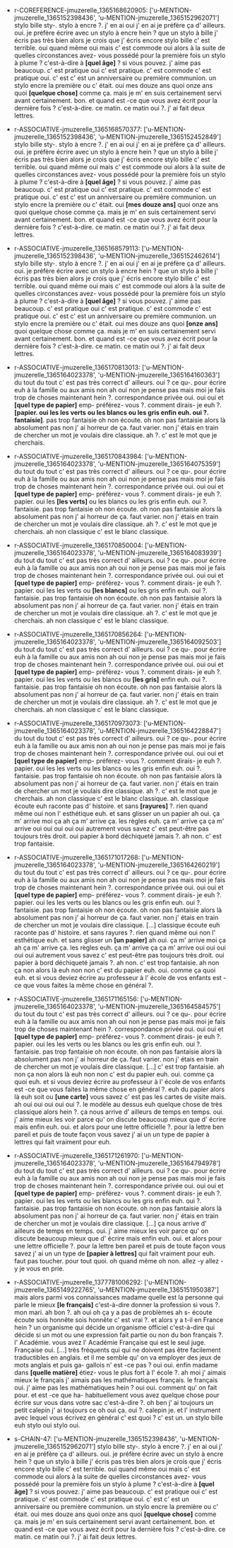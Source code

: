  * r-COREFERENCE-jmuzerelle_1365168620905: ['u-MENTION-jmuzerelle_1365152398436', 'u-MENTION-jmuzerelle_1365152962071']
	stylo bille sty-.
	 stylo à encre ?.
	 j' en ai oui j' en ai je préfère ça d' ailleurs.
	 oui.
	 je préfère écrire avec un stylo à encre hein ? que un stylo à bille j' écris pas très bien alors je crois que j' écris encore stylo bille c' est terrible.
	 oui quand même oui mais c' est commode oui alors à la suite de quelles circonstances avez- vous possédé pour la première fois un stylo à plume ? c'est-à-dire à **[quel âge]** ? si vous pouvez.
	 j' aime pas beaucoup.
	 c' est pratique oui c' est pratique.
	 c' est commode c' est pratique oui.
	 c' est c' est un anniversaire ou première communion.
	 un stylo encre la première ou c' était.
	 oui mes douze ans quoi onze ans quoi **[quelque chose]** comme ça.
	 mais je m' en suis certainement servi avant certainement.
	 bon.
	 et quand est -ce que vous avez écrit pour la dernière fois ? c'est-à-dire.
	 ce matin.
	 ce matin oui ?.
	 j' ai fait deux lettres.
	
 * r-ASSOCIATIVE-jmuzerelle_1365168570377: ['u-MENTION-jmuzerelle_1365152398436', 'u-MENTION-jmuzerelle_1365152452849']
	stylo bille sty-.
	 stylo à encre ?.
	 j' en ai oui j' en ai je préfère ça d' ailleurs.
	 oui.
	 je préfère écrire avec un stylo à encre hein ? que un stylo à bille j' écris pas très bien alors je crois que j' écris encore stylo bille c' est terrible.
	 oui quand même oui mais c' est commode oui alors à la suite de quelles circonstances avez- vous possédé pour la première fois un stylo à plume ? c'est-à-dire à **[quel âge]** ? si vous pouvez.
	 j' aime pas beaucoup.
	 c' est pratique oui c' est pratique.
	 c' est commode c' est pratique oui.
	 c' est c' est un anniversaire ou première communion.
	 un stylo encre la première ou c' était.
	 oui **[mes douze ans]** quoi onze ans quoi quelque chose comme ça.
	 mais je m' en suis certainement servi avant certainement.
	 bon.
	 et quand est -ce que vous avez écrit pour la dernière fois ? c'est-à-dire.
	 ce matin.
	 ce matin oui ?.
	 j' ai fait deux lettres.
	
 * r-ASSOCIATIVE-jmuzerelle_1365168579113: ['u-MENTION-jmuzerelle_1365152398436', 'u-MENTION-jmuzerelle_1365152462614']
	stylo bille sty-.
	 stylo à encre ?.
	 j' en ai oui j' en ai je préfère ça d' ailleurs.
	 oui.
	 je préfère écrire avec un stylo à encre hein ? que un stylo à bille j' écris pas très bien alors je crois que j' écris encore stylo bille c' est terrible.
	 oui quand même oui mais c' est commode oui alors à la suite de quelles circonstances avez- vous possédé pour la première fois un stylo à plume ? c'est-à-dire à **[quel âge]** ? si vous pouvez.
	 j' aime pas beaucoup.
	 c' est pratique oui c' est pratique.
	 c' est commode c' est pratique oui.
	 c' est c' est un anniversaire ou première communion.
	 un stylo encre la première ou c' était.
	 oui mes douze ans quoi **[onze ans]** quoi quelque chose comme ça.
	 mais je m' en suis certainement servi avant certainement.
	 bon.
	 et quand est -ce que vous avez écrit pour la dernière fois ? c'est-à-dire.
	 ce matin.
	 ce matin oui ?.
	 j' ai fait deux lettres.
	
 * r-ASSOCIATIVE-jmuzerelle_1365170813013: ['u-MENTION-jmuzerelle_1365164023378', 'u-MENTION-jmuzerelle_1365164160363']
	du tout du tout c' est pas très correct d' ailleurs.
	 oui ? ce qu-.
	 pour écrire euh à la famille ou aux amis non ah oui non je pense pas mais moi je fais trop de choses maintenant hein ?.
	 correspondance privée oui.
	 oui oui et **[quel type de papier]** emp- préférez- vous ?.
	 comment dirais- je euh ?.
	 **[papier.
	 oui les les verts ou les blancs ou les gris enfin euh.
	 oui ?.
	 fantaisie]**.
	 pas trop fantaisie oh non écoute.
	 oh non pas fantaisie alors là absolument pas non j' ai horreur de ça.
	 faut varier.
	 non j' étais en train de chercher un mot je voulais dire classique.
	 ah ?.
	 c' est le mot que je cherchais.
	
 * r-ASSOCIATIVE-jmuzerelle_1365170843984: ['u-MENTION-jmuzerelle_1365164023378', 'u-MENTION-jmuzerelle_1365164075359']
	du tout du tout c' est pas très correct d' ailleurs.
	 oui ? ce qu-.
	 pour écrire euh à la famille ou aux amis non ah oui non je pense pas mais moi je fais trop de choses maintenant hein ?.
	 correspondance privée oui.
	 oui oui et **[quel type de papier]** emp- préférez- vous ?.
	 comment dirais- je euh ?.
	 papier.
	 oui les **[les verts]** ou les blancs ou les gris enfin euh.
	 oui ?.
	 fantaisie.
	 pas trop fantaisie oh non écoute.
	 oh non pas fantaisie alors là absolument pas non j' ai horreur de ça.
	 faut varier.
	 non j' étais en train de chercher un mot je voulais dire classique.
	 ah ?.
	 c' est le mot que je cherchais.
	 ah non classique c' est le blanc classique.
	
 * r-ASSOCIATIVE-jmuzerelle_1365170850004: ['u-MENTION-jmuzerelle_1365164023378', 'u-MENTION-jmuzerelle_1365164083939']
	du tout du tout c' est pas très correct d' ailleurs.
	 oui ? ce qu-.
	 pour écrire euh à la famille ou aux amis non ah oui non je pense pas mais moi je fais trop de choses maintenant hein ?.
	 correspondance privée oui.
	 oui oui et **[quel type de papier]** emp- préférez- vous ?.
	 comment dirais- je euh ?.
	 papier.
	 oui les les verts ou **[les blancs]** ou les gris enfin euh.
	 oui ?.
	 fantaisie.
	 pas trop fantaisie oh non écoute.
	 oh non pas fantaisie alors là absolument pas non j' ai horreur de ça.
	 faut varier.
	 non j' étais en train de chercher un mot je voulais dire classique.
	 ah ?.
	 c' est le mot que je cherchais.
	 ah non classique c' est le blanc classique.
	
 * r-ASSOCIATIVE-jmuzerelle_1365170856264: ['u-MENTION-jmuzerelle_1365164023378', 'u-MENTION-jmuzerelle_1365164092503']
	du tout du tout c' est pas très correct d' ailleurs.
	 oui ? ce qu-.
	 pour écrire euh à la famille ou aux amis non ah oui non je pense pas mais moi je fais trop de choses maintenant hein ?.
	 correspondance privée oui.
	 oui oui et **[quel type de papier]** emp- préférez- vous ?.
	 comment dirais- je euh ?.
	 papier.
	 oui les les verts ou les blancs ou **[les gris]** enfin euh.
	 oui ?.
	 fantaisie.
	 pas trop fantaisie oh non écoute.
	 oh non pas fantaisie alors là absolument pas non j' ai horreur de ça.
	 faut varier.
	 non j' étais en train de chercher un mot je voulais dire classique.
	 ah ?.
	 c' est le mot que je cherchais.
	 ah non classique c' est le blanc classique.
	
 * r-ASSOCIATIVE-jmuzerelle_1365170973073: ['u-MENTION-jmuzerelle_1365164023378', 'u-MENTION-jmuzerelle_1365164228847']
	du tout du tout c' est pas très correct d' ailleurs.
	 oui ? ce qu-.
	 pour écrire euh à la famille ou aux amis non ah oui non je pense pas mais moi je fais trop de choses maintenant hein ?.
	 correspondance privée oui.
	 oui oui et **[quel type de papier]** emp- préférez- vous ?.
	 comment dirais- je euh ?.
	 papier.
	 oui les les verts ou les blancs ou les gris enfin euh.
	 oui ?.
	 fantaisie.
	 pas trop fantaisie oh non écoute.
	 oh non pas fantaisie alors là absolument pas non j' ai horreur de ça.
	 faut varier.
	 non j' étais en train de chercher un mot je voulais dire classique.
	 ah ?.
	 c' est le mot que je cherchais.
	 ah non classique c' est le blanc classique.
	 ah.
	 classique écoute euh raconte pas d' histoire.
	 et sans **[rayures]** ?.
	 rien quand même oui non l' esthétique euh.
	 et sans glisser un un papier ah oui.
	 ça m' arrive moi ça ah ça m' arrive ça.
	 les règles euh.
	 ça m' arrive ça ça m' arrive oui oui oui oui oui autrement vous savez c' est peut-être pas toujours très droit.
	 oui papier à bord déchiqueté jamais ?.
	 ah non.
	 c' est trop fantaisie.
	
 * r-ASSOCIATIVE-jmuzerelle_1365171017268: ['u-MENTION-jmuzerelle_1365164023378', 'u-MENTION-jmuzerelle_1365164260219']
	du tout du tout c' est pas très correct d' ailleurs.
	 oui ? ce qu-.
	 pour écrire euh à la famille ou aux amis non ah oui non je pense pas mais moi je fais trop de choses maintenant hein ?.
	 correspondance privée oui.
	 oui oui et **[quel type de papier]** emp- préférez- vous ?.
	 comment dirais- je euh ?.
	 papier.
	 oui les les verts ou les blancs ou les gris enfin euh.
	 oui ?.
	 fantaisie.
	 pas trop fantaisie oh non écoute.
	 oh non pas fantaisie alors là absolument pas non j' ai horreur de ça.
	 faut varier.
	 non j' étais en train de chercher un mot je voulais dire classique.
	 [...] classique écoute euh raconte pas d' histoire.
	 et sans rayures ?.
	 rien quand même oui non l' esthétique euh.
	 et sans glisser un **[un papier]** ah oui.
	 ça m' arrive moi ça ah ça m' arrive ça.
	 les règles euh.
	 ça m' arrive ça ça m' arrive oui oui oui oui oui autrement vous savez c' est peut-être pas toujours très droit.
	 oui papier à bord déchiqueté jamais ?.
	 ah non.
	 c' est trop fantaisie.
	 ah non ça non alors là euh non non c' est du papier euh.
	 oui.
	 comme ça quoi euh.
	 et si vous deviez écrire au professeur à l' école de vos enfants est -ce que vous faites la même chose en général ?.
	
 * r-ASSOCIATIVE-jmuzerelle_1365171165156: ['u-MENTION-jmuzerelle_1365164023378', 'u-MENTION-jmuzerelle_1365164584575']
	du tout du tout c' est pas très correct d' ailleurs.
	 oui ? ce qu-.
	 pour écrire euh à la famille ou aux amis non ah oui non je pense pas mais moi je fais trop de choses maintenant hein ?.
	 correspondance privée oui.
	 oui oui et **[quel type de papier]** emp- préférez- vous ?.
	 comment dirais- je euh ?.
	 papier.
	 oui les les verts ou les blancs ou les gris enfin euh.
	 oui ?.
	 fantaisie.
	 pas trop fantaisie oh non écoute.
	 oh non pas fantaisie alors là absolument pas non j' ai horreur de ça.
	 faut varier.
	 non j' étais en train de chercher un mot je voulais dire classique.
	 [...] c' est trop fantaisie.
	 ah non ça non alors là euh non non c' est du papier euh.
	 oui.
	 comme ça quoi euh.
	 et si vous deviez écrire au professeur à l' école de vos enfants est -ce que vous faites la même chose en général ?.
	 euh du papier alors là euh soit ou **[une carte]** vous savez c' est pas les cartes de visite mais.
	 ah oui oui oui oui oui ?.
	 le modèle au dessus euh quelque chose de très classique alors hein ?.
	 ça nous arrive d' ailleurs de temps en temps.
	 oui.
	 j' aime mieux les voir parce qu' on discute beaucoup mieux que d' écrire mais enfin euh.
	 oui.
	 et alors pour une lettre officielle ?.
	 pour la lettre ben pareil et puis de toute façon vous savez j' ai un un type de papier à lettres qui fait vraiment pour euh.
	
 * r-ASSOCIATIVE-jmuzerelle_1365171261970: ['u-MENTION-jmuzerelle_1365164023378', 'u-MENTION-jmuzerelle_1365164794978']
	du tout du tout c' est pas très correct d' ailleurs.
	 oui ? ce qu-.
	 pour écrire euh à la famille ou aux amis non ah oui non je pense pas mais moi je fais trop de choses maintenant hein ?.
	 correspondance privée oui.
	 oui oui et **[quel type de papier]** emp- préférez- vous ?.
	 comment dirais- je euh ?.
	 papier.
	 oui les les verts ou les blancs ou les gris enfin euh.
	 oui ?.
	 fantaisie.
	 pas trop fantaisie oh non écoute.
	 oh non pas fantaisie alors là absolument pas non j' ai horreur de ça.
	 faut varier.
	 non j' étais en train de chercher un mot je voulais dire classique.
	 [...] ça nous arrive d' ailleurs de temps en temps.
	 oui.
	 j' aime mieux les voir parce qu' on discute beaucoup mieux que d' écrire mais enfin euh.
	 oui.
	 et alors pour une lettre officielle ?.
	 pour la lettre ben pareil et puis de toute façon vous savez j' ai un un type de **[papier à lettres]** qui fait vraiment pour euh.
	 faut pas toucher.
	 pour tout quoi.
	 oh quand même oh non.
	 allez -y allez -y je vous en prie.
	
 * r-ASSOCIATIVE-jmuzerelle_1377781006292: ['u-MENTION-jmuzerelle_1365149222765', 'u-MENTION-jmuzerelle_1365151950387']
	mais alors parmi vos connaissances madame quelle est la personne qui parle le mieux **[le français]** c'est-à-dire donner la profession si vous ?.
	 mon mari.
	 ah bon ?.
	 ah oui oh ça y a pas de problèmes ah s- écoute écoute sois honnête sois honnête c' est vrai ?.
	 et alors y a t-il en France hein ? un organisme qui décide un organisme officiel c'est-à-dire qui décide si un mot ou une expression fait partie ou non du bon français ?.
	 l' Académie.
	 vous avez l' Académie Française qui est le seul juge.
	 Française oui.
	 [...] très fréquents qui qui ne doivent pas être facilement traductibles en anglais.
	 et il me semble qu' on va employer des jeux de mots anglais et puis ga- gallois n' est -ce pas ? oui oui.
	 enfin madame dans **[quelle matière]** étiez- vous le plus fort à l' école ?.
	 ah moi j' aimais mieux le français j' aimais pas les mathématiques français.
	 le français oui.
	 j' aime pas les mathématiques hein ? oui oui.
	 comment qu' on fait pour.
	 et est -ce que ha- habituellement vous avez quelque chose pour écrire sur vous dans votre sac c'est-à-dire ?.
	 oh ben j' ai toujours un petit calepin j' ai toujours ce oh oui ça.
	 oui ?.
	 calepin je.
	 et l' instrument avec lequel vous écrivez en général c' est quoi ? c' est un.
	 un stylo bille euh stylo oui stylo oui.
	
 * s-CHAIN-47: ['u-MENTION-jmuzerelle_1365152398436', 'u-MENTION-jmuzerelle_1365152962071']
	stylo bille sty-.
	 stylo à encre ?.
	 j' en ai oui j' en ai je préfère ça d' ailleurs.
	 oui.
	 je préfère écrire avec un stylo à encre hein ? que un stylo à bille j' écris pas très bien alors je crois que j' écris encore stylo bille c' est terrible.
	 oui quand même oui mais c' est commode oui alors à la suite de quelles circonstances avez- vous possédé pour la première fois un stylo à plume ? c'est-à-dire à **[quel âge]** ? si vous pouvez.
	 j' aime pas beaucoup.
	 c' est pratique oui c' est pratique.
	 c' est commode c' est pratique oui.
	 c' est c' est un anniversaire ou première communion.
	 un stylo encre la première ou c' était.
	 oui mes douze ans quoi onze ans quoi **[quelque chose]** comme ça.
	 mais je m' en suis certainement servi avant certainement.
	 bon.
	 et quand est -ce que vous avez écrit pour la dernière fois ? c'est-à-dire.
	 ce matin.
	 ce matin oui ?.
	 j' ai fait deux lettres.
	
